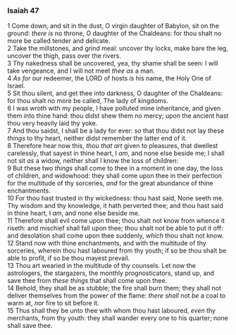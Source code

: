 ### Isaiah 47

1 Come down, and sit in the dust, O virgin daughter of Babylon, sit on the ground: *there is* no throne, O daughter of the Chaldeans: for thou shalt no more be called tender and delicate.  
2 Take the millstones, and grind meal: uncover thy locks, make bare the leg, uncover the thigh, pass over the rivers.  
3 Thy nakedness shall be uncovered, yea, thy shame shall be seen: I will take vengeance, and I will not meet *thee as* a man.  
4 *As for* our redeemer, the LORD of hosts *is* his name, the Holy One of Israel.  
5 Sit thou silent, and get thee into darkness, O daughter of the Chaldeans: for thou shalt no more be called, The lady of kingdoms.  
6 I was wroth with my people, I have polluted mine inheritance, and given them into thine hand: thou didst shew them no mercy; upon the ancient hast thou very heavily laid thy yoke.  
7 And thou saidst, I shall be a lady for ever: *so* that thou didst not lay these *things* to thy heart, neither didst remember the latter end of it.  
8 Therefore hear now this, *thou that art* given to pleasures, that dwellest carelessly, that sayest in thine heart, I *am*, and none else beside me; I shall not sit *as* a widow, neither shall I know the loss of children:  
9 But these two *things* shall come to thee in a moment in one day, the loss of children, and widowhood: they shall come upon thee in their perfection for the multitude of thy sorceries, *and* for the great abundance of thine enchantments.  
10 For thou hast trusted in thy wickedness: thou hast said, None seeth me. Thy wisdom and thy knowledge, it hath perverted thee; and thou hast said in thine heart, I *am*, and none else beside me.  
11 Therefore shall evil come upon thee; thou shalt not know from whence it riseth: and mischief shall fall upon thee; thou shalt not be able to put it off: and desolation shall come upon thee suddenly, *which* thou shalt not know.  
12 Stand now with thine enchantments, and with the multitude of thy sorceries, wherein thou hast laboured from thy youth; if so be thou shalt be able to profit, if so be thou mayest prevail.  
13 Thou art wearied in the multitude of thy counsels. Let now the astrologers, the stargazers, the monthly prognosticators, stand up, and save thee from *these things* that shall come upon thee.  
14 Behold, they shall be as stubble; the fire shall burn them; they shall not deliver themselves from the power of the flame: *there shall* not *be* a coal to warm at, *nor* fire to sit before it.  
15 Thus shall they be unto thee with whom thou hast laboured, *even* thy merchants, from thy youth: they shall wander every one to his quarter; none shall save thee.  
